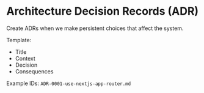 # Architecture Decision Records (ADR)

Create ADRs when we make persistent choices that affect the system.

Template:
- Title
- Context
- Decision
- Consequences

Example IDs: `ADR-0001-use-nextjs-app-router.md`
